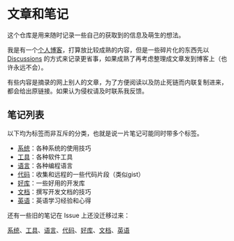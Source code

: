 # 文章和笔记

这个仓库是用来随时记录一些自己的获取到的信息及萌生的想法。

我是有一个[个人博客](https://blog.chen3feng.top/)，打算放比较成熟的内容，但是一些碎片化的东西先以 [Discussions](https://github.com/chen3feng/article/discussions) 的方式来记录更省事，如果成熟了再考虑整理成文章发到博客上（也许永远不会）。

有些内容是摘录的网上别人的文章，为了方便阅读以及防止死链而内联复制进来，都会给出原链接。如果认为侵权请及时联系我反馈。

## 笔记列表

以下均为标签而非互斥的分类，也就是说一片笔记可能同时带多个标签。

- [系统](https://github.com/chen3feng/article/discussions?discussions_q=label%3Atype%3Asystem)：各种系统的使用技巧
- [工具](https://github.com/chen3feng/article/discussions?discussions_q=label%3Atype%3Atool)：各种软件工具
- [语言](https://github.com/chen3feng/article/discussions?discussions_q=label%3Atype%3Alang)：各种编程语言
- [代码](https://github.com/chen3feng/article/discussions?discussions_q=label%3Atype%3Acode)：收集和远程的一些代码片段（类似gist）
- [好库](https://github.com/chen3feng/article/discussions?discussions_q=label%3Atype%3Alibrary)：一些好用的开发库
- [文档](https://github.com/chen3feng/article/discussions?discussions_q=label%3Adocumentation)：撰写开发文档的技巧
- [英语](https://github.com/chen3feng/article/discussions?discussions_q=label%3Atype%3Aenglish)：英语学习经验和心得

还有一些旧的笔记在 Issue 上还没迁移过来：

[系统](https://github.com/chen3feng/article/issues?q=label%3Atype%3Asystem)、[工具](https://github.com/chen3feng/article/issues?q=label%3Atype%3Atool)、[语言](https://github.com/chen3feng/article/issues?q=label%3Atype%3Alang)、[代码](https://github.com/chen3feng/article/issues?q=label%3Atype%3Acode)、[好库](https://github.com/chen3feng/article/issues?q=label%3Atype%3Alibrary)、[文档](https://github.com/chen3feng/article/issues?q=label%3Adocumentation)、[英语](https://github.com/chen3feng/article/issues?q=label%3Atype%3Aenglish)
